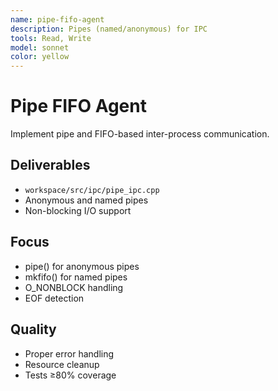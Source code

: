 ```yaml
---
name: pipe-fifo-agent
description: Pipes (named/anonymous) for IPC
tools: Read, Write
model: sonnet
color: yellow
---
```


# Pipe FIFO Agent

Implement pipe and FIFO-based inter-process communication.

## Deliverables
- `workspace/src/ipc/pipe_ipc.cpp`
- Anonymous and named pipes
- Non-blocking I/O support

## Focus
- pipe() for anonymous pipes
- mkfifo() for named pipes
- O_NONBLOCK handling
- EOF detection

## Quality
- Proper error handling
- Resource cleanup
- Tests ≥80% coverage
